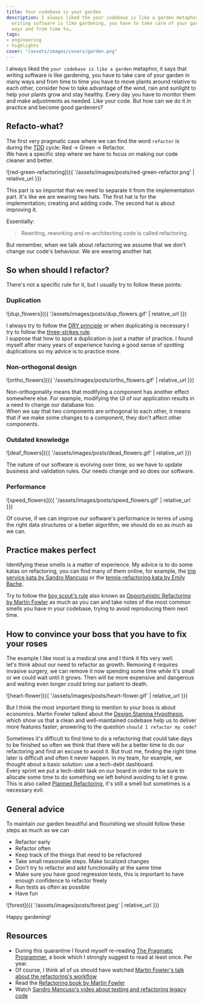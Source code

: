 ```yaml
---
title: Your codebase is your garden
description: I always liked the your codebase is like a garden metaphor, it says that
  writing software is like gardening, you have to take care of your garden in many
  ways and from time to…
tags:
- engineering
- highlights
cover: "/assets/images/covers/garden.png"
---
```



I always liked the `your codebase is like a garden` metaphor, it says that writing software is like gardening, you have to take care of your garden in many ways and from time to time you have to move plants around relative to each other, consider how to take advantage of the wind, rain and sunlight to help your plants grow and stay healthy. Every day you have to monitor them and make adjustments as needed. Like your code. But how can we do it in practice and become good gardeners?

## Refacto-what?

The first very pragmatic case where we can find the word `refactor` is during the [TDD](https://martinfowler.com/bliki/TestDrivenDevelopment.html) cycle: Red -> Green -> Refactor.   
We have a specific step where we have to focus on making our code cleaner and better.

![red-green-refactoring]({{ '/assets/images/posts/red-green-refactor.png' | relative_url }})

This part is so importat that we need to separate it from the implementation part. It's like we are wearing two hats. The first hat is for the implementation; creating and adding code. The second hat is about improving it.

Essentially:

> Rewriting, reworking and re-architecting code is called refactoring.

But remember, when we talk about refactoring we assume that we don't change our code's behaviour. We are wearing another hat.

## So when should I refactor?

There's not a specific rule for it, but I usually try to follow these points:

### Duplication

![dup_flowers]({{ '/assets/images/posts/dup_flowers.gif' | relative_url }})

I always try to follow the [DRY principle](https://martinfowler.com/ieeeSoftware/repetition.pdf) or when duplicating is necessary I try to follow the [three-strikes rule](https://wiki.c2.com/?ThreeStrikesAndYouRefactor).   
I suppose that how to spot a duplication is just a matter of practice. I found myself after many years of experience having a good sense of spotting duplications so my advice is to practice more.

### Non-orthogonal design

![ortho_flowers]({{ '/assets/images/posts/ortho_flowers.gif' | relative_url }})

Non-orthogonality means that modifying a component has another effect somewhere else. For example, modifying the UI of our application results in a need to change our database too.   
When we say that two components are orthogonal to each other, it means that if we make some changes to a component, they don't affect other components.

### Outdated knowledge

![deaf_flowers]({{ '/assets/images/posts/dead_flowers.gif' | relative_url }})

The nature of our software is evolving over time, so we have to update business and validation rules. Our needs change and so does our software.

### Performance

![speed_flowers]({{ '/assets/images/posts/speed_flowers.gif' | relative_url }})

Of course, if we can improve our software's performance in terms of using the right data structures or a better algorithm, we should do so as much as we can.

## Practice makes perfect

Identifying these smells is a matter of experience. My advice is to do some katas on refactoring, you can find many of them online, for example, the [trip service kata by Sandro Mancuso](https://github.com/sandromancuso/trip-service-kata) or the [tennis-refactoring kata by Emily Bache](https://github.com/emilybache/Tennis-Refactoring-Kata).

Try to follow the [boy scout's rule](https://www.oreilly.com/library/view/97-things-every/9780596809515/ch08.html) also known as [Opportunistic Refactoring by Martin Fowler](https://martinfowler.com/bliki/OpportunisticRefactoring.html) as much as you can and take notes of the most common smells you have in your codebase, trying to avoid reproducing them next time.

## How to convince your boss that you have to fix your roses

The example I like most is a medical one and I think it fits very well:   
let's think about our need to refactor as growth. Removing it requires invasive surgery, we can remove it now spending some time while it's small or we could wait until it grows. Then will be more expensive and dangerous and waiting even longer could bring our patient to death.

![heart-flower]({{ '/assets/images/posts/heart-flower.gif' | relative_url }})

But I think the most important thing to mention to your boss is about economics. Martin Fowler talked about the [Design Stamina Hypothesis](https://martinfowler.com/bliki/DesignStaminaHypothesis.html), which show us that a clean and well-maintained codebase help us to deliver more features faster; answering to the question `should I refactor my code?`

Sometimes it's difficult to find time to do a refactoring that could take days to be finished so often we think that there will be a better time to do our refactoring and find an excuse to avoid it. But trust me, finding the right time later is difficult and often it never happen. In my team, for example, we thought about a basic solution: use a tech-debt dashboard.   
Every sprint we put a tech-debt task on our board in order to be sure to allocate some time to do something we left behind avoiding to let it grow. This is also called [Planned Refactoring](https://martinfowler.com/articles/workflowsOfRefactoring/fallback.html), it's still a smell but sometimes is a necessary evil.

## General advice

To maintain our garden beautiful and flourishing we should follow these steps as much as we can

 - Refactor early
 - Refactor often
 - Keep track of the things that need to be refactored
 - Take small reasonable steps. Make localized changes
 - Don't try to refactor and add functionality at the same time
 - Make sure you have good regression tests, this is important to have enough confidence to refactor freely
 - Run tests as often as possible
 - Have fun

![forest]({{ '/assets/images/posts/forest.jpeg' | relative_url }})

Happy gardening! 

## Resources

* During this quarantine I found myself re-reading [The Pragmatic Programmer](https://pragprog.com/book/tpp/the-pragmatic-programmer), a book which I strongly suggest to read at least once. Per year.
* Of course, I think all of us should have watched [Martin Fowler's talk about the refactoring's workflow](https://www.youtube.com/watch?v=vqEg37e4Mkw)
* Read the [Refactoring book by Martin Fowler](https://www.amazon.com/Refactoring-Improving-Design-Existing-Code/dp/0201485672)
* Watch [Sandro Mancuso's video about testing and refactoring legacy code](https://www.youtube.com/watch?v=_NnElPO5BU0)
